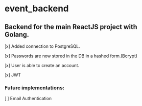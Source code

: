 # event_backend

## Backend for the main ReactJS project with Golang.

[x] Added connection to PostgreSQL.

[x] Passwords are now stored in the DB in a hashed form.(Bcrypt)

[x] User is able to create an account.

[x] JWT

### Future implementations:

[ ] Email Authentication

